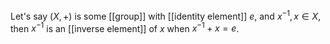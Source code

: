 Let's say $(X, +)$ is some [[group]] with [[identity element]] $e$, and $x^{-1}, x \in X$, then $x^{-1}$ is an [[inverse element]] of $x$ when $x^{-1} + x = e$.